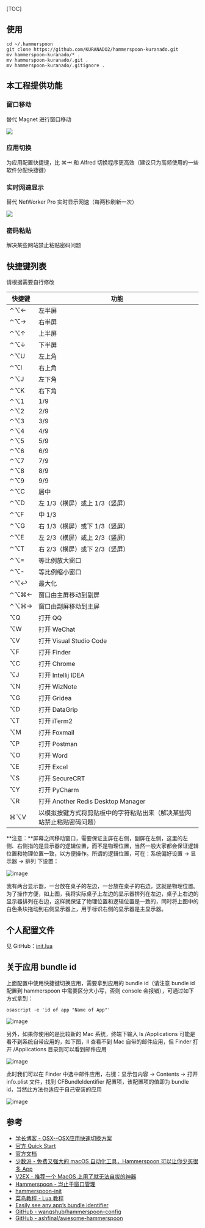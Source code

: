 [TOC]

## 使用
```
cd ~/.hammerspoon
git clone https://github.com/KURANADO2/hammerspoon-kuranado.git
mv hammerspoon-kuranado/* .
mv hammerspoon-kuranado/.git .
mv hammerspoon-kuranado/.gitignore .
```

## 本工程提供功能
### 窗口移动

替代 Magnet 进行窗口移动

![](./images/window.png)

### 应用切换

为应用配置快捷键，比 ⌘⇥ 和 Alfred 切换程序更高效（建议只为高频使用的一些软件分配快捷键）

### 实时网速显示

替代 NetWorker Pro 实时显示网速（每两秒刷新一次）

![](./images/network.png)

### 密码粘贴

解决某些网站禁止粘贴密码问题

## 快捷键列表

请根据需要自行修改

快捷键|功能
-|-
⌃⌥←|左半屏
⌃⌥→|右半屏
⌃⌥↑|上半屏
⌃⌥↓|下半屏
⌃⌥U|左上角
⌃⌥I|右上角
⌃⌥J|左下角
⌃⌥K|右下角
⌃⌥1|1/9
⌃⌥2|2/9
⌃⌥3|3/9
⌃⌥4|4/9
⌃⌥5|5/9
⌃⌥6|6/9
⌃⌥7|7/9
⌃⌥8|8/9
⌃⌥9|9/9
⌃⌥C|居中
⌃⌥D|左 1/3（横屏）或上 1/3（竖屏）
⌃⌥F|中 1/3
⌃⌥G|右 1/3（横屏）或下 1/3（竖屏）
⌃⌥E|左 2/3（横屏）或上 2/3（竖屏）
⌃⌥T|右 2/3（横屏）或下 2/3（竖屏）
⌃⌥=|等比例放大窗口
⌃⌥-|等比例缩小窗口
⌃⌥↩︎|最大化
⌃⌥⌘←|窗口由主屏移动到副屏
⌃⌥⌘→|窗口由副屏移动到主屏
⌥Q|打开 QQ
⌥W|打开 WeChat
⌥V|打开 Visual Studio Code
⌥F|打开 Finder
⌥C|打开 Chrome
⌥J|打开 Intellij IDEA
⌥N|打开 WizNote
⌥G|打开 Gridea
⌥D|打开 DataGrip
⌥T|打开 iTerm2
⌥M|打开 Foxmail
⌥P|打开 Postman
⌥O|打开 Word
⌥E|打开 Excel
⌥S|打开 SecureCRT
⌥Y|打开 PyCharm
⌥R|打开 Another Redis Desktop Manager
⌘⌥V|以模拟按键方式将剪贴板中的字符粘贴出来（解决某些网站禁止粘贴密码问题）

**注意：**屏幕之间移动窗口，需要保证主屏在右侧，副屏在左侧，这里的左侧、右侧指的是显示器的逻辑位置，而不是物理位置，当然一般大家都会保证逻辑位置和物理位置一致，以方便操作。所谓的逻辑位置，可在：系统偏好设置 -> 显示器 -> 排列 下设置：

![image](./images/monitor.png)

我有两台显示器，一台放在桌子的左边，一台放在桌子的右边，这就是物理位置。为了操作方便，如上图，我将实际桌子上左边的显示器排列在左边，桌子上右边的显示器排列在右边，这样就保证了物理位置和逻辑位置是一致的，同时将上图中的白色条块拖动到右侧显示器上，用于标识右侧的显示器是主显示器。

## 个人配置文件

见 GitHub：[init.lua](init.lua)

## 关于应用 bundle id

上面配置中使用快捷键切换应用，需要拿到应用的 bundle id（请注意 bundle id 配置到 hammerspoon 中需要区分大小写，否则 console 会报错），可通过如下方式拿到：
```
osascript -e 'id of app "Name of App"'
```

![image](./images/bundleid.png)

另外，如果你使用的是比较新的 Mac 系统，终端下输入 ls /Applications 可能是看不到系统自带应用的，如下图，ll 查看不到 Mac 自带的邮件应用，但 Finder 打开 /Applications 目录则可以看到邮件应用

![image](./images/applications.png)

此时我们可以在 Finder 中选中邮件应用，右键：显示包内容 -> Contents -> 打开 info.plist 文件，找到 CFBundleIdentifier 配置项，该配置项的值即为 bundle id，当然此方法也适应于自己安装的应用

![image](./images/mail.png)

## 参考
- [学长博客 - OSX--OSX应用快速切换方案](https://mrdear.cn/posts/osx_app_switcher.html)
- [官方 Quick Start](https://www.hammerspoon.org/go/)
- [官方文档](http://www.hammerspoon.org/docs/)
- [少数派 - 免费又强大的 macOS 自动化工具，Hammerspoon 可以让你少买很多 App](https://sspai.com/post/53992)
- [V2EX - 推荐一个 MacOS 上用了就无法自拔的神器](https://www.v2ex.com/t/553241)
- [Hammerspoon - 岂止于窗口管理](https://zhuanlan.zhihu.com/p/72499152)
- [hammerspoon-init](https://github.com/rtoshiro/hammerspoon-init)
- [菜鸟教程 - Lua 教程](https://www.runoob.com/lua/lua-tutorial.html)
- [Easily see any app’s bundle identifier](https://robservatory.com/easily-see-any-apps-bundle-identifier/)
- [GitHub - wangshub/hammerspoon-config](https://github.com/wangshub/hammerspoon-config)
- [GitHub - ashfinal/awesome-hammerspoon](https://github.com/ashfinal/awesome-hammerspoon)